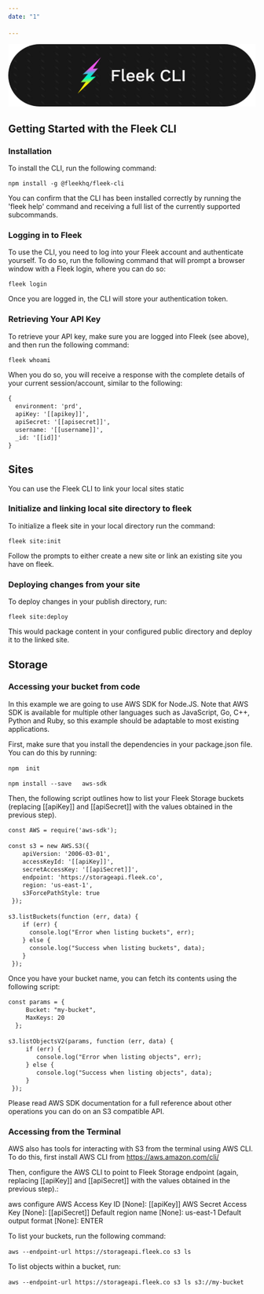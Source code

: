 ```yaml
---
date: "1"

---
```



![](imgs/fleekcli.png)

## Getting Started with the Fleek CLI
### Installation
To install the CLI, run the following command:
```
npm install -g @fleekhq/fleek-cli
```
You can confirm that the CLI has been installed correctly by running the 'fleek help' command and receiving a full list of the currently supported subcommands.

### Logging in to Fleek
To use the CLI, you need to log into your Fleek account and authenticate yourself. To do so, run the following command that will prompt a browser window with a Fleek login, where you can do so:
```
fleek login
```
Once you are logged in, the CLI will store your authentication token.

### Retrieving Your API Key
To retrieve your API key, make sure you are logged into Fleek (see above), and then run the following command:
```
fleek whoami
```
When you do so, you will receive a response with the complete details of your current session/account, similar to the following:
```
{
  environment: 'prd',
  apiKey: '[[apikey]]',
  apiSecret: '[[apisecret]]',
  username: '[[username]]',
  _id: '[[id]]'
}
```

## Sites

You can use the Fleek CLI to link your local sites static
### Initialize and linking local site directory to fleek

To initialize a fleek site in your local directory run the command:

```
fleek site:init
```

Follow the prompts to either create a new site or link an existing site you have on fleek.

### Deploying changes from your site

To deploy changes in your publish directory, run:

```
fleek site:deploy
```

This would package content in your configured public directory and deploy it to the linked site.

## Storage

### Accessing your bucket from code

In this example we are going to use AWS SDK for Node.JS. Note that AWS SDK is available for multiple other languages such as JavaScript, Go, C++, Python and Ruby, so this example should be adaptable to most existing applications.

First, make sure that you install the dependencies in your package.json file. You can do this by running:

`npm  init`

`npm install --save   aws-sdk `

Then, the following script outlines how to list your Fleek Storage buckets (replacing [[apiKey]] and [[apiSecret]] with the values obtained in the previous step).

    const AWS = require('aws-sdk');
   
    const s3 = new AWS.S3({
        apiVersion: '2006-03-01',
        accessKeyId: '[[apiKey]]',
        secretAccessKey: '[[apiSecret]]',
        endpoint: 'https://storageapi.fleek.co',
        region: 'us-east-1',
        s3ForcePathStyle: true
     });
 
    s3.listBuckets(function (err, data) {
        if (err) {
          console.log("Error when listing buckets", err);
        } else {
          console.log("Success when listing buckets", data);
        }
     });

Once you have your bucket name, you can fetch its contents using the following script:

    const params = {
         Bucket: "my-bucket",
         MaxKeys: 20
      };
 
    s3.listObjectsV2(params, function (err, data) {
         if (err) {
            console.log("Error when listing objects", err);
         } else {
            console.log("Success when listing objects", data);
         }
     });


Please read AWS SDK documentation for a full reference about other operations you can do on an S3 compatible API.

### Accessing from the Terminal
AWS also has tools for interacting with S3 from the terminal using AWS CLI. To do this, first install AWS CLI from https://aws.amazon.com/cli/

Then, configure the AWS CLI to point to Fleek Storage endpoint (again, replacing [[apiKey]] and [[apiSecret]] with the values obtained in the previous step).:

aws configure
AWS Access Key ID [None]: [[apiKey]]
AWS Secret Access Key [None]: [[apiSecret]]
Default region name [None]: us-east-1
Default output format [None]: ENTER

To list your buckets, run the following command:

`aws --endpoint-url https://storageapi.fleek.co s3 ls`

To list objects within a bucket, run:

`aws --endpoint-url https://storageapi.fleek.co s3 ls s3://my-bucket`